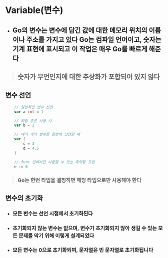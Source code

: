 # Variable(변수)

* ## Go의 변수는 변수에 담긴 값에 대한 메모리 위치의 이름이나 주소를 가지고 있다 Go는 컴파일 언어이고, 숫자는 기계 표현에 표시되고 이 작업은 매우 Go를 빠르게 해준다

> ## 숫자가 무언인지에 대한 추상화가 포합되어 있지 않다

## 변수 선언
```Go 
    // 일반적인 변수 선언
    var a int = 1

    // 타입 추론 사용 시
    var b = 2

    // 여러 개의 변수를 한번에 선언할 때
    var (
        c = 3
        d = 4.5
    )

    // func 안에서만 사용할 수 있는 축약형 표현
    e := 6
```
> ### Go는 한번 타입을 결정하면 해당 타입으로만 사용해야 한다

## 변수의 초기화

* ### 모든 변수는 선언 시점에서 초기화된다

* ### 초기화되지 않는 변수는 없으며, 변수가 초기화되지 않아 생길 수 있는 모든 문제를 막기 위해 이렇게 설계되었다

* ### 모든 변수는 0으로 초기화되며, 문자열은 빈 문자열로 초기화됩니다